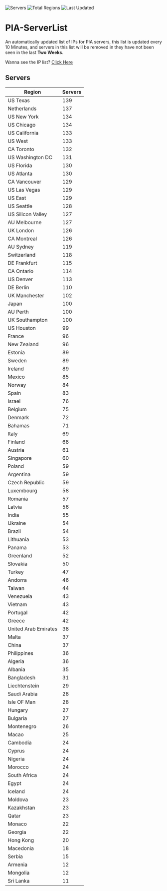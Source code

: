 ![Servers](https://img.shields.io/badge/Servers-6,642-darkgreen)
![Total Regions](https://img.shields.io/badge/Total_Regions-97-darkgreen)
![Last Updated](https://img.shields.io/badge/Last_Updated-December_13_2024_03:31_EST-darkgreen)

# PIA-ServerList
An automatically updated list of IPs for PIA servers, this list is updated every 10 Minutes, and servers in this list will be removed in they have not been seen in the last **Two Weeks**.

Wanna see the IP list? [Click Here](./servers.json)

## Servers
| Region               | Servers |
|----------------------|---------|
| US Texas | 139 |
| Netherlands | 137 |
| US New York | 134 |
| US Chicago | 134 |
| US California | 133 |
| US West | 133 |
| CA Toronto | 132 |
| US Washington DC | 131 |
| US Florida | 130 |
| US Atlanta | 130 |
| CA Vancouver | 129 |
| US Las Vegas | 129 |
| US East | 129 |
| US Seattle | 128 |
| US Silicon Valley | 127 |
| AU Melbourne | 127 |
| UK London | 126 |
| CA Montreal | 126 |
| AU Sydney | 119 |
| Switzerland | 118 |
| DE Frankfurt | 115 |
| CA Ontario | 114 |
| US Denver | 113 |
| DE Berlin | 110 |
| UK Manchester | 102 |
| Japan | 100 |
| AU Perth | 100 |
| UK Southampton | 100 |
| US Houston | 99 |
| France | 96 |
| New Zealand | 96 |
| Estonia | 89 |
| Sweden | 89 |
| Ireland | 89 |
| Mexico | 85 |
| Norway | 84 |
| Spain | 83 |
| Israel | 76 |
| Belgium | 75 |
| Denmark | 72 |
| Bahamas | 71 |
| Italy | 69 |
| Finland | 68 |
| Austria | 61 |
| Singapore | 60 |
| Poland | 59 |
| Argentina | 59 |
| Czech Republic | 59 |
| Luxembourg | 58 |
| Romania | 57 |
| Latvia | 56 |
| India | 55 |
| Ukraine | 54 |
| Brazil | 54 |
| Lithuania | 53 |
| Panama | 53 |
| Greenland | 52 |
| Slovakia | 50 |
| Turkey | 47 |
| Andorra | 46 |
| Taiwan | 44 |
| Venezuela | 43 |
| Vietnam | 43 |
| Portugal | 42 |
| Greece | 42 |
| United Arab Emirates | 38 |
| Malta | 37 |
| China | 37 |
| Philippines | 36 |
| Algeria | 36 |
| Albania | 35 |
| Bangladesh | 31 |
| Liechtenstein | 29 |
| Saudi Arabia | 28 |
| Isle OF Man | 28 |
| Hungary | 27 |
| Bulgaria | 27 |
| Montenegro | 26 |
| Macao | 25 |
| Cambodia | 24 |
| Cyprus | 24 |
| Nigeria | 24 |
| Morocco | 24 |
| South Africa | 24 |
| Egypt | 24 |
| Iceland | 24 |
| Moldova | 23 |
| Kazakhstan | 23 |
| Qatar | 23 |
| Monaco | 22 |
| Georgia | 22 |
| Hong Kong | 20 |
| Macedonia | 18 |
| Serbia | 15 |
| Armenia | 12 |
| Mongolia | 12 |
| Sri Lanka | 11 |